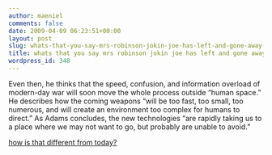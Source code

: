 ```yaml
---
author: maeniel
comments: false
date: 2009-04-09 06:23:51+00:00
layout: post
slug: whats-that-you-say-mrs-robinson-jokin-joe-has-left-and-gone-away-hey-hey-hey
title: whats that you say mrs robinson jokin joe has left and gone away? hey hey hey
wordpress_id: 348
---
```


Even then, he thinks that the speed, confusion, and information overload of modern-day war will soon move the whole process outside “human space.” He describes how the coming weapons “will be too fast, too small, too numerous, and will create an environment too complex for humans to direct.” As Adams concludes, the new technologies “are rapidly taking us to a place where we may not want to go, but probably are unable to avoid.”

[how is that different from today?](http://www.wilsoncenter.org/index.cfm?fuseaction=wq.essay&essay_id=496613)
